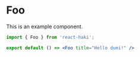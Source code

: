 # Foo

This is an example component.

```jsx
import { Foo } from 'react-haki';

export default () => <Foo title="Hello dumi!" />
```
